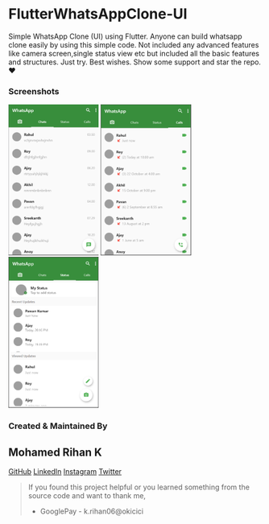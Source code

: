 # FlutterWhatsAppClone-UI
Simple WhatsApp Clone (UI) using Flutter.
Anyone can build whatsapp clone easily by using this simple code. Not included any advanced features like camera screen,single status view etc but included all the basic features and structures.
Just try. Best wishes.
Show some support and star the repo.❤

### Screenshots

<img src="homepage.PNG" height="300em" /> <img src="callspage.PNG" height="300em" /> <img src="statuspage.PNG" height="300em" />

### Created & Maintained By
## Mohamed Rihan K

[GitHub](https://github.com/rihaanrk) [LinkedIn](https://www.linkedin.com/in/mohamed-rihan-k-585056170/)
[Instagram](https://www.instagram.com/rihaanrk) [Twitter](https://twitter.com/MohamedRihanK)

> If you found this project helpful or you learned something from the source code and want to thank me,
> * GooglePay - k.rihan06@okicici
